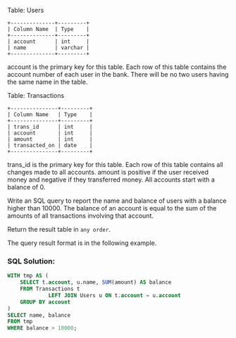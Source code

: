 Table: Users
```
+--------------+---------+
| Column Name  | Type    |
+--------------+---------+
| account      | int     |
| name         | varchar |
+--------------+---------+
```
account is the primary key for this table.
Each row of this table contains the account number of each user in the bank.
There will be no two users having the same name in the table.


Table: Transactions
```
+---------------+---------+
| Column Name   | Type    |
+---------------+---------+
| trans_id      | int     |
| account       | int     |
| amount        | int     |
| transacted_on | date    |
+---------------+---------+
```
trans_id is the primary key for this table.
Each row of this table contains all changes made to all accounts.
amount is positive if the user received money and negative if they transferred money.
All accounts start with a balance of 0.


Write an SQL query to report the name and balance of users with a balance higher than 10000. The balance of an account is equal to the sum of the amounts of all transactions involving that account.

Return the result table in ```any order```.

The query result format is in the following example.


### SQL Solution:
```sql
WITH tmp AS (
    SELECT t.account, u.name, SUM(amount) AS balance
    FROM Transactions t
             LEFT JOIN Users u ON t.account = u.account
    GROUP BY account
)
SELECT name, balance
FROM tmp
WHERE balance > 10000;
```